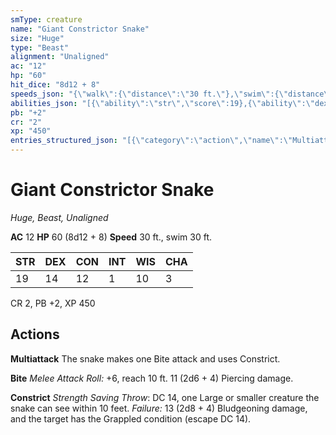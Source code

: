 ```yaml
---
smType: creature
name: "Giant Constrictor Snake"
size: "Huge"
type: "Beast"
alignment: "Unaligned"
ac: "12"
hp: "60"
hit_dice: "8d12 + 8"
speeds_json: "{\"walk\":{\"distance\":\"30 ft.\"},\"swim\":{\"distance\":\"30 ft.\"}}"
abilities_json: "[{\"ability\":\"str\",\"score\":19},{\"ability\":\"dex\",\"score\":14},{\"ability\":\"con\",\"score\":12},{\"ability\":\"int\",\"score\":1},{\"ability\":\"wis\",\"score\":10},{\"ability\":\"cha\",\"score\":3}]"
pb: "+2"
cr: "2"
xp: "450"
entries_structured_json: "[{\"category\":\"action\",\"name\":\"Multiattack\",\"text\":\"The snake makes one Bite attack and uses Constrict.\"},{\"category\":\"action\",\"name\":\"Bite\",\"text\":\"*Melee Attack Roll:* +6, reach 10 ft. 11 (2d6 + 4) Piercing damage.\"},{\"category\":\"action\",\"name\":\"Constrict\",\"text\":\"*Strength Saving Throw*: DC 14, one Large or smaller creature the snake can see within 10 feet. *Failure:*  13 (2d8 + 4) Bludgeoning damage, and the target has the Grappled condition (escape DC 14).\"}]"
---
```


# Giant Constrictor Snake
*Huge, Beast, Unaligned*

**AC** 12
**HP** 60 (8d12 + 8)
**Speed** 30 ft., swim 30 ft.

| STR | DEX | CON | INT | WIS | CHA |
| --- | --- | --- | --- | --- | --- |
| 19 | 14 | 12 | 1 | 10 | 3 |

CR 2, PB +2, XP 450

## Actions

**Multiattack**
The snake makes one Bite attack and uses Constrict.

**Bite**
*Melee Attack Roll:* +6, reach 10 ft. 11 (2d6 + 4) Piercing damage.

**Constrict**
*Strength Saving Throw*: DC 14, one Large or smaller creature the snake can see within 10 feet. *Failure:*  13 (2d8 + 4) Bludgeoning damage, and the target has the Grappled condition (escape DC 14).
